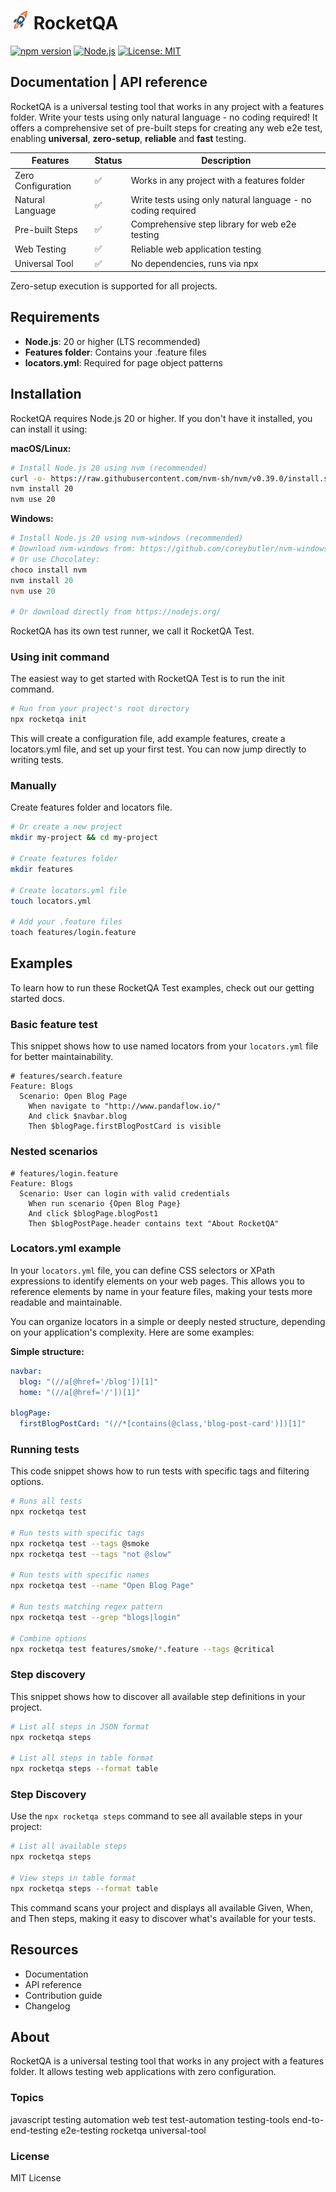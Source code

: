 # <img src="assets/icon.png" alt="RocketQA Logo" width="30" height="30"> RocketQA

[![npm version](https://badge.fury.io/js/rocketqa.svg)](https://badge.fury.io/js/rocketqa) [![Node.js](https://img.shields.io/badge/node-%3E%3D20-brightgreen.svg)](https://nodejs.org/) [![License: MIT](https://img.shields.io/badge/License-MIT-yellow.svg)](https://opensource.org/licenses/MIT)

## Documentation | API reference

RocketQA is a universal testing tool that works in any project with a features folder. Write your tests using only natural language - no coding required! It offers a comprehensive set of pre-built steps for creating any web e2e test, enabling **universal**, **zero-setup**, **reliable** and **fast** testing.

| Features | Status | Description |
|----------|--------|-------------|
| Zero Configuration | ✅ | Works in any project with a features folder |
| Natural Language | ✅ | Write tests using only natural language - no coding required |
| Pre-built Steps | ✅ | Comprehensive step library for web e2e testing |
| Web Testing | ✅ | Reliable web application testing |
| Universal Tool | ✅ | No dependencies, runs via npx |

Zero-setup execution is supported for all projects.

## Requirements

- **Node.js**: 20 or higher (LTS recommended)
- **Features folder**: Contains your .feature files
- **locators.yml**: Required for page object patterns

## Installation

RocketQA requires Node.js 20 or higher. If you don't have it installed, you can install it using:

**macOS/Linux:**

```bash
# Install Node.js 20 using nvm (recommended)
curl -o- https://raw.githubusercontent.com/nvm-sh/nvm/v0.39.0/install.sh | bash
nvm install 20
nvm use 20
```

**Windows:**

```powershell
# Install Node.js 20 using nvm-windows (recommended)
# Download nvm-windows from: https://github.com/coreybutler/nvm-windows/releases
# Or use Chocolatey:
choco install nvm
nvm install 20
nvm use 20

# Or download directly from https://nodejs.org/
```

RocketQA has its own test runner, we call it RocketQA Test.

### Using init command

The easiest way to get started with RocketQA Test is to run the init command.

```bash
# Run from your project's root directory
npx rocketqa init
```

This will create a configuration file, add example features, create a locators.yml file, and set up your first test. You can now jump directly to writing tests.

### Manually

Create features folder and locators file.

```bash
# Or create a new project
mkdir my-project && cd my-project

# Create features folder
mkdir features

# Create locators.yml file
touch locators.yml

# Add your .feature files
toach features/login.feature
```

## Examples

To learn how to run these RocketQA Test examples, check out our getting started docs.

### Basic feature test

This snippet shows how to use named locators from your `locators.yml` file for better maintainability.

```gherkin
# features/search.feature
Feature: Blogs
  Scenario: Open Blog Page
    When navigate to "http://www.pandaflow.io/"
    And click $navbar.blog
    Then $blogPage.firstBlogPostCard is visible
```

### Nested scenarios

```gherkin
# features/login.feature
Feature: Blogs
  Scenario: User can login with valid credentials
    When run scenario {Open Blog Page}
    And click $blogPage.blogPost1
    Then $blogPostPage.header contains text "About RocketQA"
```

### Locators.yml example

In your `locators.yml` file, you can define CSS selectors or XPath expressions to identify elements on your web pages. This allows you to reference elements by name in your feature files, making your tests more readable and maintainable.

You can organize locators in a simple or deeply nested structure, depending on your application's complexity. Here are some examples:

**Simple structure:**


```yaml
navbar:
  blog: "(//a[@href='/blog'])[1]"
  home: "(//a[@href='/'])[1]"

blogPage:
  firstBlogPostCard: "(//*[contains(@class,'blog-post-card')])[1]"
```

### Running tests

This code snippet shows how to run tests with specific tags and filtering options.

```bash
# Runs all tests
npx rocketqa test 

# Run tests with specific tags
npx rocketqa test --tags @smoke
npx rocketqa test --tags "not @slow"

# Run tests with specific names
npx rocketqa test --name "Open Blog Page"

# Run tests matching regex pattern
npx rocketqa test --grep "blogs|login"

# Combine options
npx rocketqa test features/smoke/*.feature --tags @critical
```

### Step discovery

This snippet shows how to discover all available step definitions in your project.

```bash
# List all steps in JSON format
npx rocketqa steps

# List all steps in table format
npx rocketqa steps --format table
```

### Step Discovery

Use the `npx rocketqa steps` command to see all available steps in your project:

```bash
# List all available steps
npx rocketqa steps

# View steps in table format
npx rocketqa steps --format table
```

This command scans your project and displays all available Given, When, and Then steps, making it easy to discover what's available for your tests.

## Resources

- Documentation
- API reference
- Contribution guide
- Changelog

## About

RocketQA is a universal testing tool that works in any project with a features folder. It allows testing web applications with zero configuration.

### Topics

javascript testing automation web test test-automation testing-tools end-to-end-testing e2e-testing rocketqa universal-tool

### License

MIT License